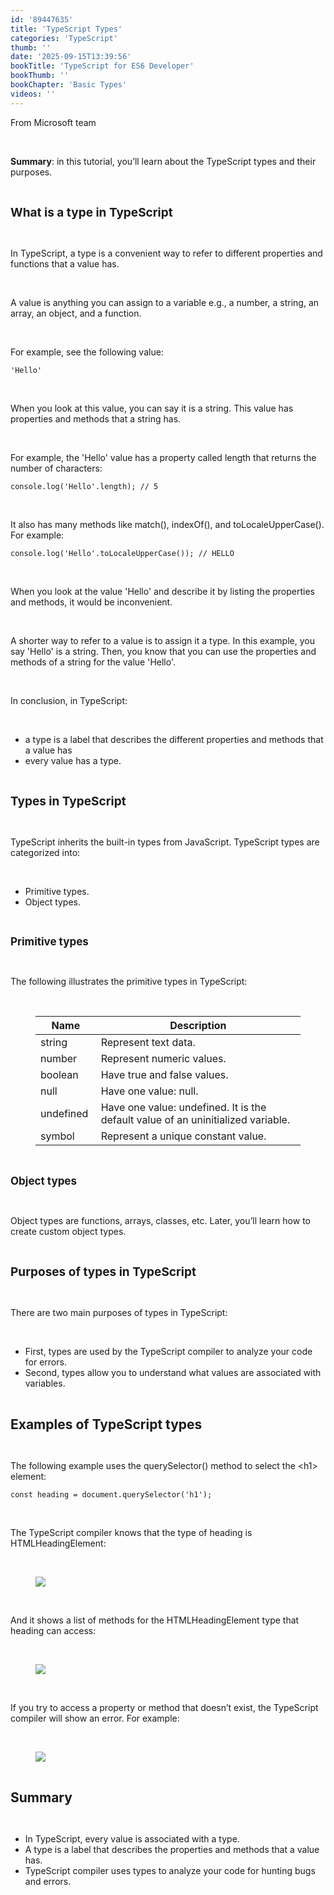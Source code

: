 ```yaml
---
id: '89447635'
title: 'TypeScript Types'
categories: 'TypeScript'
thumb: ''
date: '2025-09-15T13:39:56'
bookTitle: 'TypeScript for ES6 Developer'
bookThumb: ''
bookChapter: 'Basic Types'
videos: ''
---
```

<p>From Microsoft team</p><p>&nbsp;</p><p><strong>Summary</strong>: in this tutorial, you’ll learn about the TypeScript types and their purposes.</p><p>&nbsp;</p><p><span style="font-size:19px;"><strong>What is a type in TypeScript</strong></span></p><p>&nbsp;</p><p>In TypeScript, a type is a convenient way to refer to different properties and functions that a value has.</p><p>&nbsp;</p><p>A value is anything you can assign to a variable e.g., a number, a string, an array, an object, and a function.</p><p>&nbsp;</p><p>For example, see the following value:</p><pre><code class="js javascript js-code">'Hello'</code></pre><p>&nbsp;</p><p>When you look at this value, you can say it is a string. This value has properties and methods that a string has.</p><p>&nbsp;</p><p>For example, the 'Hello' value has a property called length that returns the number of characters:</p><pre><code class="js javascript js-code">console.log('Hello'.length); // 5</code></pre><p>&nbsp;</p><p>It also has many methods like match(), indexOf(), and toLocaleUpperCase(). For example:</p><pre><code class="js javascript js-code">console.log('Hello'.toLocaleUpperCase()); // HELLO </code></pre><p>&nbsp;</p><p>When you look at the value 'Hello' and describe it by listing the properties and methods, it would be inconvenient.</p><p>&nbsp;</p><p>A shorter way to refer to a value is to assign it a type. In this example, you say 'Hello' is a string. Then, you know that you can use the properties and methods of a string for the value 'Hello'.</p><p>&nbsp;</p><p>In conclusion, in TypeScript:</p><p>&nbsp;</p><ul><li>a type is a label that describes the different properties and methods that a value has</li><li>every value has a type.</li></ul><p>&nbsp;</p><p><span style="font-size:19px;"><strong>Types in TypeScript</strong></span></p><p>&nbsp;</p><p>TypeScript inherits the built-in types from JavaScript. TypeScript types are categorized into:</p><p>&nbsp;</p><ul><li>Primitive types.</li><li>Object types.</li></ul><p>&nbsp;</p><p><span style="font-size:17px;"><strong>Primitive types</strong></span></p><p>&nbsp;</p><p>The following illustrates the primitive types in TypeScript:</p><p>&nbsp;</p><figure class="table"><table><thead><tr><th>Name</th><th>Description</th></tr></thead><tbody><tr><td>string</td><td>Represent text data.</td></tr><tr><td>number</td><td>Represent numeric values.</td></tr><tr><td>boolean</td><td>Have true and false values.</td></tr><tr><td>null</td><td>Have one value: null.</td></tr><tr><td>undefined&nbsp;</td><td>Have one value: undefined. It is the default value of an uninitialized variable.</td></tr><tr><td>symbol</td><td>Represent a unique constant value.</td></tr></tbody></table></figure><p>&nbsp;</p><p><span style="font-size:17px;"><strong>Object types</strong></span></p><p>&nbsp;</p><p>Object types are functions, arrays, classes, etc. Later, you’ll learn how to create custom object types.</p><p>&nbsp;</p><p><span style="font-size:19px;"><strong>Purposes of types in TypeScript</strong></span></p><p>&nbsp;</p><p>There are two main purposes of types in TypeScript:</p><p>&nbsp;</p><ul><li>First, types are used by the TypeScript compiler to analyze your code for errors.</li><li>Second, types allow you to understand what values are associated with variables.</li></ul><p>&nbsp;</p><p><span style="font-size:21px;"><strong>Examples of TypeScript types</strong></span></p><p>&nbsp;</p><p>The following example uses the querySelector() method to select the &lt;h1&gt; element:</p><pre><code class="js javascript js-code">const heading = document.querySelector('h1');</code></pre><p>&nbsp;</p><p>The TypeScript compiler knows that the type of heading is HTMLHeadingElement:</p><p>&nbsp;</p><figure class="image"><img src="https://www.typescripttutorial.net/wp-content/uploads/2020/09/TypeScript-types-example-1.png"></figure><p>&nbsp;</p><p>And it shows a list of methods for the HTMLHeadingElement type that heading can access:</p><p>&nbsp;</p><figure class="image"><img src="https://www.typescripttutorial.net/wp-content/uploads/2020/09/TypeScript-types-properties-and-methods.png"></figure><p>&nbsp;</p><p>If you try to access a property or method that doesn’t exist, the TypeScript compiler will show an error. For example:</p><p>&nbsp;</p><figure class="image"><img src="https://www.typescripttutorial.net/wp-content/uploads/2020/09/TypeScript-types-error.png"></figure><p>&nbsp;</p><p><span style="font-size:21px;"><strong>Summary</strong></span></p><p>&nbsp;</p><ul><li>In TypeScript, every value is associated with a type.</li><li>A type is a label that describes the properties and methods that a value has.</li><li>TypeScript compiler uses types to analyze your code for hunting bugs and errors.</li></ul>
